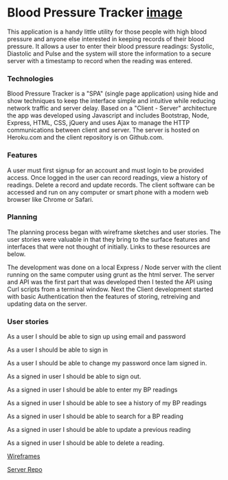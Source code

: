 # Blood Pressure Tracker   [image](/public/HeartDiagram.jpg)

This application is a handy little utility for those people with high blood pressure and anyone else interested in keeping records of their blood pressure. It allows a user to enter their blood pressure readings: Systolic, Diastolic and Pulse and the system will store the information to a secure server with a timestamp to record when the reading was entered.

### Technologies
Blood Pressure Tracker is a "SPA" (single page application) using hide and show techniques to keep the interface simple and intuitive while reducing network traffic and server delay. Based on a "Client - Server" architecture the app was developed using Javascript and includes Bootstrap, Node, Express, HTML, CSS, jQuery and uses Ajax to manage the HTTP communications between client and server. The server is hosted on Heroku.com and the client repository is on Github.com.

### Features
A user must first signup for an account and must login to be provided access. Once logged in the user can record readings, view a history of readings. Delete a record and update records. The client software can be accessed and run on any computer or smart phone with a modern web browser like Chrome or Safari.

### Planning
The planning process began with wireframe sketches and user stories. The user stories were valuable in that they bring to the surface features and interfaces that were not thought of initially. Links to these resources are below.

The development was done on a local Express / Node server with the client running on the same computer using grunt as the html server. The server and API was the first part that was developed then I tested the API using Curl scripts from a terminal window. Next the Client development started with basic Authentication then the features of storing, retreiving and updating data on the server.

### User stories
As a user I should be able to sign up using email and password

As a user I should be able to sign in

As a user I should be able to change my password once Iam signed in.

As a signed in user I should be able to sign out.

As a signed in user I should be able to enter my BP readings

As a signed in user I should be able to see a history of my BP readings

As a signed in user I should be able to search for a BP reading

As a signed in user I should be able to update a previous reading

As a signed in user I should be able to delete a reading.

[Wireframes](/puplic/WireDiagrams.pdf)

[Server Repo](https://github.com/xpertimage/bp_tracker)

